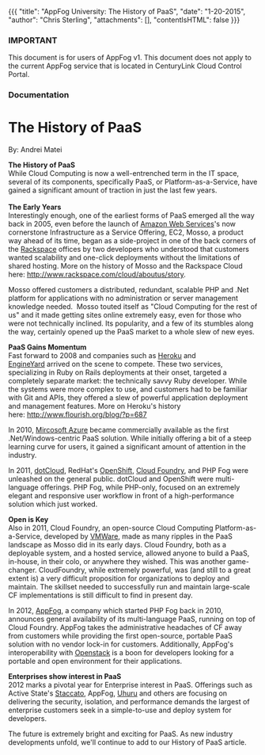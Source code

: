 {{{
  "title": "AppFog University: The History of PaaS",
  "date": "1-20-2015",
  "author": "Chris Sterling",
  "attachments": [],
  "contentIsHTML": false
}}}

### IMPORTANT

This document is for users of AppFog v1. This document does not apply to the current AppFog service that is located in CenturyLink Cloud Control Portal.

### Documentation

<h1>The History of PaaS</h1>
<p>By: Andrei Matei</p>
<p><strong>The History of PaaS<br /> </strong>While Cloud Computing is now a well-entrenched term in the IT space, several of its components, specifically PaaS, or Platform-as-a-Service, have gained a significant amount of traction in just the last few years.<br /> <strong><br /> The Early Years<br /> </strong>Interestingly enough, one of the earliest forms of PaaS emerged all the way back in 2005, even before the launch of <a href="http://aws.amazon.com">Amazon Web Services</a>'s now cornerstone Infrastructure as a Service Offering, EC2, Mosso, a product way ahead of its time, began as a side-project in one of the back corners of the <a href="http://www.rackspace.com">Rackspace</a> offices by two developers who understood that customers wanted scalability and one-click deployments without the limitations of shared hosting. More on the history of Mosso and the Rackspace Cloud here: <a href="http://www.rackspace.com/cloud/aboutus/story">http://www.rackspace.com/cloud/aboutus/story</a>.</p>
<p>Mosso offered customers a distributed, redundant, scalable PHP and .Net platform for applications with no administration or server management knowledge needed.  Mosso touted itself as "Cloud Computing for the rest of us" and it made getting sites online extremely easy, even for those who were not technically inclined. Its popularity, and a few of its stumbles along the way, certainly opened up the PaaS market to a whole slew of new eyes.</p>
<p><strong>PaaS Gains Momentum</strong><br /> Fast forward to 2008 and companies such as <a href="http://www.heroku.com">Heroku</a> and <a href="http://www.engineyard.com">EngineYard</a> arrived on the scene to compete. These two services, specializing in Ruby on Rails deployments at their onset, targeted a completely separate market: the technically savvy Ruby developer. While the systems were more complex to use, and customers had to be familiar with Git and APIs, they offered a slew of powerful application deployment and management features. More on Heroku's history here: <a href="http://www.flourish.org/blog/?p=687">http://www.flourish.org/blog/?p=687</a></p>
<p>In 2010, <a href="http://www.windowsazure.com/en-us/">Mircosoft Azure</a> became commercially available as the first .Net/Windows-centric PaaS solution. While initially offering a bit of a steep learning curve for users, it gained a significant amount of attention in the industry.</p>
<p>In 2011, <a href="https://www.dotcloud.com">dotCloud</a>, RedHat's <a href="https://openshift.redhat.com/app/">OpenShift</a>, <a href="http://www.cloudfoundry.org">Cloud Foundry</a>, and PHP Fog were unleashed on the general public. dotCloud and OpenShift were multi-language offerings. PHP Fog, while PHP-only, focused on an extremely elegant and responsive user workflow in front of a high-performance solution which just worked.</p>
<p><strong>Open is Key</strong><br /> Also in 2011, Cloud Foundry, an open-source Cloud Computing Platform-as-a-Service, developed by <a href="http://vmware.com">VMWare</a>, made as many ripples in the PaaS landscape as Mosso did in its early days. Cloud Foundry, both as a deployable system, and a hosted service, allowed anyone to build a PaaS, in-house, in their colo, or anywhere they wished. This was another game-changer. CloudFoundry, while extremely powerful, was (and still to a great extent is) a very difficult proposition for organizations to deploy and maintain. The skillset needed to successfully run and maintain large-scale CF implementations is still difficult to find in present day.</p>
<p>In 2012, <a href="http://www.appfog.com">AppFog</a>, a company which started PHP Fog back in 2010, announces general availability of its multi-language PaaS, running on top of Cloud Foundry. AppFog takes the administrative headaches of CF away from customers while providing the first open-source, portable PaaS solution with no vendor lock-in for customers. Additionally, AppFog's interoperability with <a href="http://www.openstack.org">Openstack</a> is a boon for developers looking for a portable and open environment for their applications.</p>
<p><strong>Enterprises show interest in PaaS</strong><br /> 2012 marks a pivotal year for Enterprise interest in PaaS. Offerings such as Active State's <a href="http://www.activestate.com/stackato">Staccato</a>, AppFog, <a href="http://uhurusoftware.com">Uhuru</a> and others are focusing on delivering the security, isolation, and performance demands the largest of enterprise customers seek in a simple-to-use and deploy system for developers.</p>
<p>The future is extremely bright and exciting for PaaS. As new industry developments unfold, we'll continue to add to our History of PaaS article.</p>

